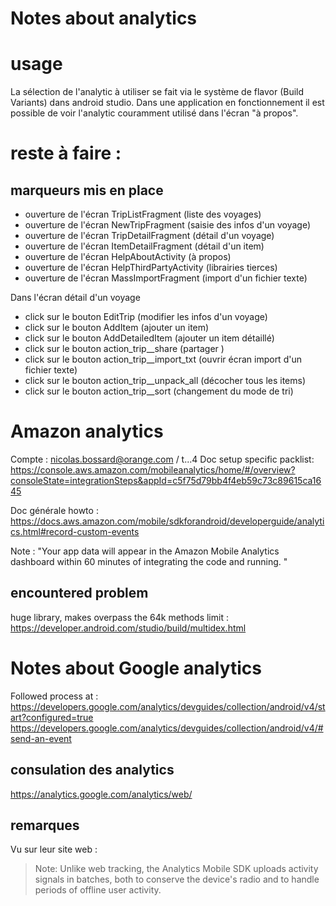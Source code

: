 # Notes about analytics

# usage

La sélection de l'analytic à utiliser se fait via le système de flavor (Build Variants) dans android studio.
 Dans une application en fonctionnement il est possible de voir l'analytic couramment utilisé dans l'écran "à propos".

# reste à faire :


## marqueurs mis en place

- ouverture de l'écran TripListFragment (liste des voyages)
- ouverture de l'écran NewTripFragment (saisie des infos d'un voyage)
- ouverture de l'écran TripDetailFragment (détail d'un voyage)
- ouverture de l'écran ItemDetailFragment (détail d'un item)
- ouverture de l'écran HelpAboutActivity (à propos)
- ouverture de l'écran HelpThirdPartyActivity (librairies tierces)
- ouverture de l'écran MassImportFragment (import d'un fichier texte)

Dans l'écran détail d'un voyage
- click sur le bouton EditTrip (modifier les infos d'un voyage)
- click sur le bouton AddItem (ajouter un item)
- click sur le bouton AddDetailedItem (ajouter un item détaillé)
- click sur le bouton action_trip__share (partager )
- click sur le bouton action_trip__import_txt (ouvrir écran import d'un fichier texte)
- click sur le bouton action_trip__unpack_all (décocher tous les items)
- click sur le bouton action_trip__sort (changement du mode de tri)

# Amazon analytics

Compte : nicolas.bossard@orange.com / t...4
Doc setup specific packlist:
https://console.aws.amazon.com/mobileanalytics/home/#/overview?consoleState=integrationSteps&appId=c5f75d79bb4f4eb59c73c89615ca1645

Doc générale howto :
https://docs.aws.amazon.com/mobile/sdkforandroid/developerguide/analytics.html#record-custom-events

Note :
"Your app data will appear in the Amazon Mobile Analytics dashboard within 60 minutes of integrating the code and running. "

## encountered problem
huge library, makes overpass the 64k methods limit : https://developer.android.com/studio/build/multidex.html

# Notes about Google analytics

Followed process at :
https://developers.google.com/analytics/devguides/collection/android/v4/start?configured=true
https://developers.google.com/analytics/devguides/collection/android/v4/#send-an-event

## consulation des analytics
https://analytics.google.com/analytics/web/

## remarques

Vu sur leur site web :

> Note: Unlike web tracking, the Analytics Mobile SDK uploads activity signals in batches, both to conserve the device's radio and to handle periods of offline user activity.


